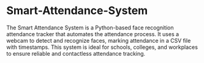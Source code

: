 # Smart-Attendance-System
The Smart Attendance System is a Python-based face recognition attendance tracker that automates the attendance process. It uses a webcam to detect and recognize faces, marking attendance in a CSV file with timestamps. This system is ideal for schools, colleges, and workplaces to ensure reliable and contactless attendance tracking.

